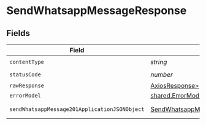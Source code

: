 # SendWhatsappMessageResponse


## Fields

| Field                                                                                                     | Type                                                                                                      | Required                                                                                                  | Description                                                                                               |
| --------------------------------------------------------------------------------------------------------- | --------------------------------------------------------------------------------------------------------- | --------------------------------------------------------------------------------------------------------- | --------------------------------------------------------------------------------------------------------- |
| `contentType`                                                                                             | *string*                                                                                                  | :heavy_check_mark:                                                                                        | N/A                                                                                                       |
| `statusCode`                                                                                              | *number*                                                                                                  | :heavy_check_mark:                                                                                        | N/A                                                                                                       |
| `rawResponse`                                                                                             | [AxiosResponse>](https://axios-http.com/docs/res_schema)                                                  | :heavy_minus_sign:                                                                                        | N/A                                                                                                       |
| `errorModel`                                                                                              | [shared.ErrorModel](../../models/shared/errormodel.md)                                                    | :heavy_minus_sign:                                                                                        | bad request                                                                                               |
| `sendWhatsappMessage201ApplicationJSONObject`                                                             | [SendWhatsappMessage201ApplicationJSON](../../models/operations/sendwhatsappmessage201applicationjson.md) | :heavy_minus_sign:                                                                                        | successfully created                                                                                      |